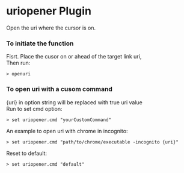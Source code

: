 # uriopener Plugin #
Open the uri where the cursor is on.

### To initiate the function
Fisrt. Place the cusor on or ahead of the target link uri,  
Then run:

```
> openuri
```

### To open uri with a cusom command
{uri} in option string will be replaced with true uri value  
Run to set cmd option:

```
> set uriopener.cmd "yourCustomCommand"
```

An example to open uri with chrome in incognito:
 
```
> set uriopener.cmd "path/to/chrome/executable -incognito {uri}"
```

Reset to default:

```
> set uriopener.cmd "default"
```